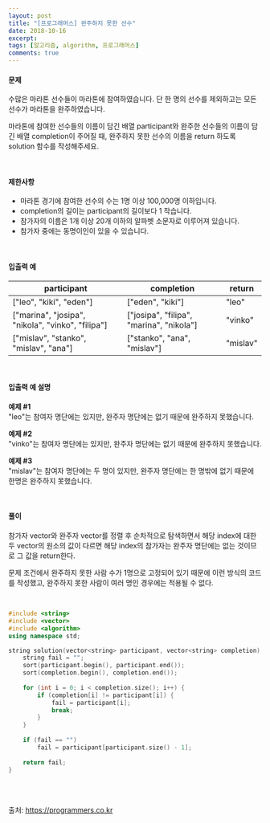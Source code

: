 ```yaml
---
layout: post
title: "[프로그래머스] 완주하지 못한 선수"
date: 2018-10-16
excerpt:
tags: [알고리즘, algorithm, 프로그래머스]
comments: true
---
```


#### 문제

수많은 마라톤 선수들이 마라톤에 참여하였습니다. 단 한 명의 선수를 제외하고는 모든 선수가 마라톤을 완주하였습니다.

마라톤에 참여한 선수들의 이름이 담긴 배열 participant와 완주한 선수들의 이름이 담긴 배열 completion이 주어질 때, 완주하지 못한 선수의 이름을 return 하도록 solution 함수를 작성해주세요.

<br/>

#### 제한사항

* 마라톤 경기에 참여한 선수의 수는 1명 이상 100,000명 이하입니다.
* completion의 길이는 participant의 길이보다 1 작습니다.
* 참가자의 이름은 1개 이상 20개 이하의 알파벳 소문자로 이루어져 있습니다.
* 참가자 중에는 동명이인이 있을 수 있습니다.

<br/>

#### 입출력 예

participant | completion | return
------------|------------|--------
["leo", "kiki", "eden"] | ["eden", "kiki"] | "leo"
["marina", "josipa", "nikola", "vinko", "filipa"]	| ["josipa", "filipa", "marina", "nikola"] | "vinko"
["mislav", "stanko", "mislav", "ana"] | ["stanko", "ana", "mislav"] | "mislav"

<br/>

#### 입출력 예 설명

**예제 #1**  
"leo"는 참여자 명단에는 있지만, 완주자 명단에는 없기 때문에 완주하지 못했습니다.  

**예제 #2**  
"vinko"는 참여자 명단에는 있지만, 완주자 명단에는 없기 때문에 완주하지 못했습니다.  

**예제 #3**  
"mislav"는 참여자 명단에는 두 명이 있지만, 완주자 명단에는 한 명밖에 없기 때문에 한명은 완주하지 못했습니다.

<br/>

#### 풀이

참가자 vector와 완주자 vector를 정렬 후 순차적으로 탐색하면서 해당 index에 대한 두 vector의 원소의 값이 다르면 해당 index의 참가자는 완주자 명단에는 없는 것이므로 그 값을 return한다.

문제 조건에서 완주하지 못한 사람 수가 1명으로 고정되어 있기 때문에 이런 방식의 코드를 작성했고, 완주하지 못한 사람이 여러 명인 경우에는 적용될 수 없다.

<br/>

``` cpp
#include <string>
#include <vector>
#include <algorithm>
using namespace std;

string solution(vector<string> participant, vector<string> completion) {
    string fail = "";
    sort(participant.begin(), participant.end());
    sort(completion.begin(), completion.end());
    
    for (int i = 0; i < completion.size(); i++) {
        if (completion[i] != participant[i]) {
            fail = participant[i];
            break;
        }
    }
    
    if (fail == "")
        fail = participant[participant.size() - 1];
    
    return fail;
}
```

<br/>
<br/>

출처: https://programmers.co.kr
